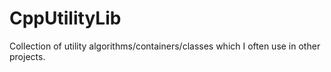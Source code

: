 # CppUtilityLib
Collection of utility algorithms/containers/classes which I often use in other projects.
